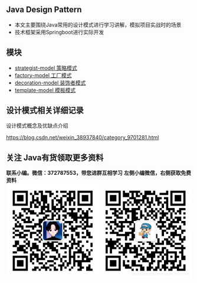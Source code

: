 ## Java Design Pattern

- 本文主要围绕Java常用的设计模式进行学习讲解，模拟项目实战时的场景
- 技术框架采用Springboot进行实际开发

## 模块

- [strategist-model 策略模式](strategist-mode/README.md)
- [factory-model 工厂模式](factory-mode/README.md)
- [decoration-model 装饰者模式](decoration-mode/README.md)
- [template-model 模板模式](template-mode/README.md)

## 设计模式相关详细记录
<a>设计模式概念及优缺点介绍 <p>https://blog.csdn.net/weixin_38937840/category_9701281.html</p><a/>

 ## 关注 Java有货领取更多资料
**联系小编。微信：372787553，带您进群互相学习**
**左侧小编微信，右侧获取免费资料**
![在这里插入图片描述](doc/img/3.png)